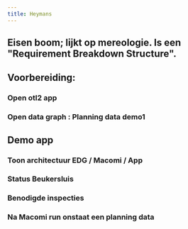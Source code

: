 ```yaml
---
title: Heymans
---
```


## Eisen boom; lijkt op mereologie. Is een "Requirement Breakdown Structure".
## Voorbereiding:
### Open otl2 app
### Open data graph : Planning data demo1
## Demo app
### Toon architectuur EDG / Macomi / App
### Status Beukersluis
### Benodigde inspecties
### Na Macomi run onstaat een planning data
###
